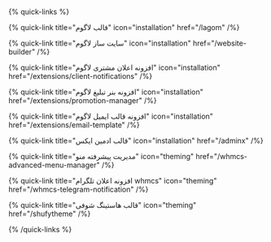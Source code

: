 <!-- {% callout type="note" %}
به دلیل اینکود بودن فایل های محصول، افزونه **Sodium** باید در هاست شما فعال باشد. [نحوه فعالسازی](/sodium/)

{% /callout %} -->

{% quick-links %}

{% quick-link title="قالب لاگوم" icon="installation" href="/lagom"  /%}

{% quick-link title="سایت ساز لاگوم" icon="installation" href="/website-builder"  /%}

{% quick-link title="افزونه اعلان مشتری لاگوم" icon="installation" href="/extensions/client-notifications"  /%}

{% quick-link title="افزونه بنر تبلیغ لاگوم" icon="installation" href="/extensions/promotion-manager"  /%}

{% quick-link title="افزونه قالب ایمیل لاگوم" icon="installation" href="/extensions/email-template"  /%}

{% quick-link title="قالب ادمین ایکس" icon="installation" href="/adminx"  /%}

{% quick-link title="مدیریت پیشرفته منو" icon="theming" href="/whmcs-advanced-menu-manager" /%}

{% quick-link title="افزونه اعلان تلگرام whmcs" icon="theming" href="/whmcs-telegram-notification" /%}

{% quick-link title="قالب هاستینگ شوفی" icon="theming" href="/shufytheme" /%}

{% /quick-links %}
